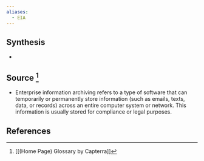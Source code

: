 ```yaml
---
aliases:
  - EIA
---
```

## Synthesis
- 
## Source [^1]
- Enterprise information archiving refers to a type of software that can temporarily or permanently store information (such as emails, texts, data, or records) across an entire computer system or network. This information is usually stored for compliance or legal purposes.
## References

[^1]: [[(Home Page) Glossary by Capterra]]